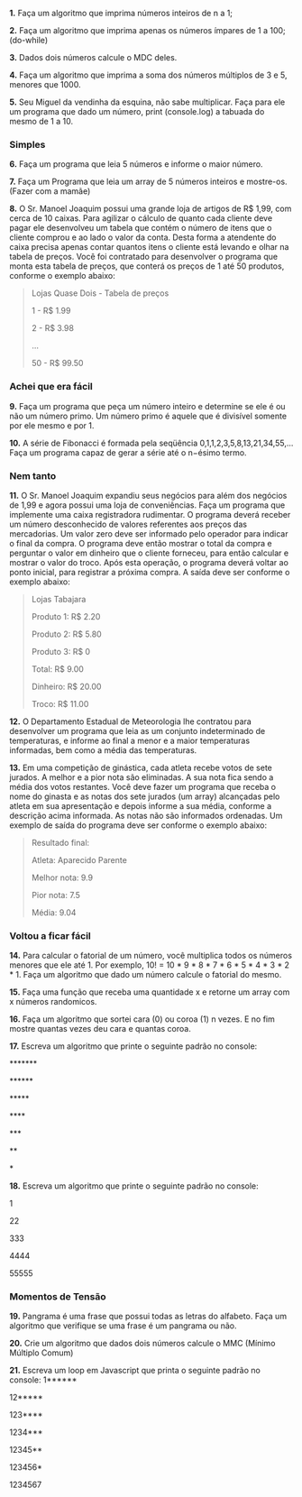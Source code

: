 **1.** Faça um algoritmo que imprima números inteiros de n a 1;

**2.** Faça um algoritmo que imprima apenas os números ímpares de 1 a 100; (do-while)

**3.** Dados dois números calcule o MDC deles.

**4.** Faça um algoritmo que imprima a soma dos números múltiplos de 3 e 5, menores que 1000.

**5.** Seu Miguel da vendinha da esquina, não sabe multiplicar. Faça para ele um programa que dado um número, print (console.log) a tabuada do mesmo de 1 a 10.

### Simples

**6.** Faça um programa que leia 5 números e informe o maior número.

**7.** Faça um Programa que leia um array de 5 números inteiros e mostre-os. (Fazer com a mamãe)

**8.** O Sr. Manoel Joaquim possui uma grande loja de artigos de R$ 1,99, com cerca de 10 caixas. Para agilizar o cálculo de quanto cada cliente deve pagar ele desenvolveu um tabela que contém o número de itens que o cliente comprou e ao lado o valor da conta. Desta forma a atendente do caixa precisa apenas contar quantos itens o cliente está levando e olhar na tabela de preços. Você foi contratado para desenvolver o programa que monta esta tabela de preços, que conterá os preços de 1 até 50 produtos, conforme o exemplo abaixo:

> Lojas Quase Dois - Tabela de preços
>
>
>1 - R$ 1.99
>
>2 - R$ 3.98
>
>...
>
>50 - R$ 99.50

### Achei que era fácil

**9.** Faça um programa que peça um número inteiro e determine se ele é ou não um número primo. Um número primo é aquele que é divisível somente por ele mesmo e por 1.

**10.** A série de Fibonacci é formada pela seqüência 0,1,1,2,3,5,8,13,21,34,55,... Faça um programa capaz de gerar a série até o n−ésimo termo.

### Nem tanto

**11.** O Sr. Manoel Joaquim expandiu seus negócios para além dos negócios de 1,99 e agora possui uma loja de conveniências. Faça um programa que implemente uma caixa registradora rudimentar. O programa deverá receber um número desconhecido de valores referentes aos preços das mercadorias. Um valor zero deve ser informado pelo operador para indicar o final da compra. O programa deve então mostrar o total da compra e perguntar o valor em dinheiro que o cliente forneceu, para então calcular e mostrar o valor do troco. Após esta operação, o programa deverá voltar ao ponto inicial, para registrar a próxima compra. A saída deve ser conforme o exemplo abaixo:

>Lojas Tabajara 
>
>Produto 1: R$ 2.20
>
>Produto 2: R$ 5.80
>
>Produto 3: R$ 0
>
>Total: R$ 9.00
>
>Dinheiro: R$ 20.00
>
>Troco: R$ 11.00

**12.** O Departamento Estadual de Meteorologia lhe contratou para desenvolver um programa que leia as um conjunto indeterminado de temperaturas, e informe ao final a menor e a maior temperaturas informadas, bem como a média das temperaturas.

**13.** Em uma competição de ginástica, cada atleta recebe votos de sete jurados. A melhor e a pior nota são eliminadas. A sua nota fica sendo a média dos votos restantes. Você deve fazer um programa que receba o nome do ginasta e as notas dos sete jurados (um array) alcançadas pelo atleta em sua apresentação e depois informe a sua média, conforme a descrição acima informada. As notas não são informados ordenadas. Um exemplo de saída do programa deve ser conforme o exemplo abaixo:

>Resultado final:
>
>Atleta: Aparecido Parente
>
>Melhor nota: 9.9
>
>Pior nota: 7.5
>
>Média: 9.04

### Voltou a ficar fácil

**14.** Para calcular o fatorial de um número, você multiplica todos os números menores que ele até 1. Por exemplo, 10! = 10 * 9 * 8 * 7 * 6 * 5 * 4 * 3 * 2 * 1. Faça um algoritmo que dado um número calcule o fatorial do mesmo.

**15.** Faça uma função que receba uma quantidade x e retorne um array com x números randomicos.

**16.** Faça um algoritmo que sortei cara (0) ou coroa (1) n vezes. E no fim mostre quantas vezes deu cara e quantas coroa.

**17.** Escreva um algoritmo que printe o seguinte padrão no console:

\*\*\*\*\*\*\*

\*\*\*\*\*\*

\*\*\*\*\*

\*\*\*\*

\*\*\*

\*\*

\*

**18.** Escreva um algoritmo que printe o seguinte padrão no console:

1

22

333

4444

55555

### Momentos de Tensão

**19.** Pangrama é uma frase que possui todas as letras do alfabeto. Faça um algoritmo que verifique se uma frase é um pangrama ou não.

**20.** Crie um algoritmo que dados dois números calcule o MMC (Mínimo Múltiplo Comum)

**21.** Escreva um loop em Javascript que printa o seguinte padrão no console:
1******

12*****

123****

1234***

12345**

123456*

1234567

